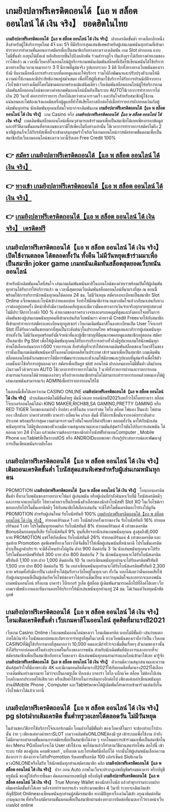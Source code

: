 # เกมยิงปลาฟรีเครดิตถอนได้【แอ พ สล็อต ออนไลน์ ได้ เงิน จริง】  ยอดฮิตในไทย

**เกมยิงปลาฟรีเครดิตถอนได้【แอ พ สล็อต ออนไลน์ ได้ เงิน จริง】** ฝากเครดิตขั้นต่ำ  ทางเลือกอีกหนึ่งสิ่งสำหรับผู้ใช้บริการยุคใหม่ 4จี และ 5จี ที่มีบริการสุดแสนพิเศษสำหรับผู้เล่นเกมพนันทุกท่านที่เข้ามาทำรายการทำตามขั้นตอนการสมัครเพื่อเป็นสมาชิกกับทางทางเราลงเดิมพัน เกม Slot  ฝากถอน แบบไม่มีขั้นต่ำ ลงทุนได้ตั้งแต่ หลักสิบบาทขึ้นไปถึงหลักพัน ร่วมสำราญใจ บันเทิงอุราได้กับทางค่ายเกมของเราได้แล้ว ณ เวลานี้เว็บคาสิโนออนไลน์ผู้บริการเกมพนันเดิมพันสล็อตที่เปิดให้เซียนพนันได้ใช้บริการมาอย่างเป็นเวลานานมากกว่า 3 ปี มีภาพที่ดูสมจริง รูปแบบระบบ 3 มิติ
อีกทั้งทางทางเว็บพนันของเรายังมี ทีมงานมือหนึ่งการสร้างระบบที่คอยดูแลและให้บริการ  รวมไปถึงพัฒนาและปรับปรุงตัวเกมให้มีความน่าใช้งานและมีประสิทธิภาพอยู่สม่ำเสมอ เพื่อที่ให้ผู้ที่เข้ามาใช้บริการได้รับการปรนนิบัติจากทางเว็บไซต์เราอย่างเต็มที่โดยไม่ขาดตกบกพร่องแม้แต่นิดเดียว เว็บเดิมพันสล็อตออนไลน์ผู้ให้บริการเกมเดิมพันสล็อตออนไลน์ของทางค่ายเกมพันออนไลน์นั้นยังเป็นระบบ AUTOใช้เวลาการทำรายการไม่เกิน 20 วินาที ต่อการทำรายการ เรียกได้เลยว่าสะดวกรวดเร็ว และทันใจสำหรับสมาชิกผู้ใช้งานแน่นอนและไม่ต้องแจ้งแอดมินหรือผู้ดูแลที่ทำให้เสียโอกาสอีกต่อไปเมื่อทำรายการฝากยอดเงินกับผู้เดิมพันทุกท่าน
นักเดิมพันทุกคนที่สนใจอยากจะเดิมพันเกม **เกมยิงปลาฟรีเครดิตถอนได้【แอ พ สล็อต ออนไลน์ ได้ เงิน จริง】** เกม Casino  หรือ ***เกมยิงปลาฟรีเครดิตถอนได้【แอ พ สล็อต ออนไลน์ ได้ เงิน จริง】*** เกมเดิมพันสล็อตออนไลน์เพื่อนๆสามารถเข้าร่วมมาเพื่อเป็นสมาชิกได้เลยเพียงกรอกข้อมูลและปรัวัติตามขั้นตอนที่ค่ายเกมของเรามีให้เพียงไม่กี่อย่างเท่านั้น ใช้เวลาการทำรายการสมัครไม่ถึง 2 นาทีผู้เล่นก็จะได้รับรหัสเพื่อที่จะเข้ามาสนุกสุดเร้าใจกับเว็บเกมออนไลน์เราสมัครตามขั้นตอนเพื่อเป็นสมาชิกกับเว็บเกมออนไลน์ของเราเวลานี้รับเลย Free Credit 100%

## 👉 [สมัคร เกมยิงปลาฟรีเครดิตถอนได้【แอ พ สล็อต ออนไลน์ ได้ เงิน จริง】](https://archa888.com/)
## 👉 [ทางเข้า เกมยิงปลาฟรีเครดิตถอนได้【แอ พ สล็อต ออนไลน์ ได้ เงิน จริง】](https://archa888.com/)
## 👉 [เกมยิงปลาฟรีเครดิตถอนได้【แอ พ สล็อต ออนไลน์ ได้ เงิน จริง】 เครดิตฟรี](https://archa888.com/)

## เกมยิงปลาฟรีเครดิตถอนได้【แอ พ สล็อต ออนไลน์ ได้ เงิน จริง】 เปิดใช้งานตลอด ได้ตลอดทั้งวัน ทั้งคืน ไม่มีวันหยุดเข้าร่วมมาเพื่อเป็นสมาชิก joker game เกมพนันเดิมพันสล็อตสุดยอดเว็บพนันออนไลน์

สำหรับนักเดิมพันคนใดที่สนใจ เล่นเกมเดิมพันพนันคาสิโนออนไลน์ของค่ายเราพร้อมเปิดให้ผู้เดิมพันทุกท่านได้รับการให้บริการแล้ว ณ เวลานี้สุดยอดเว็บเดิมพันสล็อตออนไลน์ที่มาแรงที่สุด ณ ตอนนี้ พร้อมให้การบริการนักพนันทุกคนได้ตลอด 24 ชม. ไม่มีวันหยุด สมัครลงทะเบียนเป็นสมาชิก Slot Online แจ็กพอตและโบนัสเข้าง่ายแตกบ่อย จึงทำให้มีสมาชิกจำนวนมากติดใจแล้วกลับมาเล่นกับทางเราต่ออยู่บ่อยครั้ง มิหนำซ้ำยังมีความปลอดภัยสูงและมีความั่นคงทางการเงินจ่ายจริงทุกบาททุกสตางค์ไม่มีประวัติการโกงตัง 100 % ค่ายเกมของเราครบวงจรและครอบคลุมที่สุดและยังตอบโจทย์ในการเดิมพันของผู้เล่นเกมพนันทุกคนที่เข้ามาเล่นกับเว็บพนันเรา
ค่ายเรามี Credit Freeแจกให้กับสมาชิกที่เข้ามาทำรายการสมัครลงทะเบียนทุกยูสเซอร์ เว็บเกมเดิมพันคาสิโนลงทะเบียนเปิด User โจ๊กเกอร์ Slot ที่ได้รับความชื่นชอบมากที่สุดเป็นระดับต้นๆในประเทศไทย พร้อมดูแลและบริการผู้เล่นพนันทุกท่านทั้งวัน ไม่มีวันหยุดพร้อมยังมีเจ้าหน้าที่และผู้เชี่ยวชาญที่มีคุณภาพคอยดูแลสมาชิกอยู่ตลอด สมัครเป็นสมาชิก  Pg Slot เพื่อให้ผู้เดิมพันทุกคนได้รับการบริการอย่างทั่วถึงมีรูปแบบเกมให้นักพนันทุกท่านได้เลือกเล่นมากกว่า500 รายการเกม
สิ่งสำคัญที่จะทำให้ค่ายเกมเดิมพันสล็อตของเว็บคาสิโนของเรานั้นเป็นเกมเดิมพันพนันคาสิโนออนไลน์ยอดฮิตในประเทศ เข้าร่วมมาเพื่อเป็นสมาชิก  เกมเดิมพันสล็อตออนไลน์ตัวเกมของเราได้มีการพัฒนาระบบและตัวเกมให้มีภาพและรูปแบบที่ดูสมจริงเพื่อให้ตัวเกมนั้นน่าใช้บริการอยู่ตลอดเวลา สมัครเพื่อเปิดยูส slot ออนไลน์ ฝากถอนแบบไม่มีขั้นต่ำ เติม/ถอน เงินรวดเร็วด้วยระบบ AUTO ใช้เวลาการทำรายการไม่เกิน 1 นาทีทั้งรายการฝากและรายการถอนสามารถแจ้งถอนได้ด้วยตนเองง่ายๆ หรือถ้าหากสมาชิกท่านใดไม่สามารถทำรายการถอนด้วยตนเองได้ผู้เล่นเกมพนันสามารถแจ้ง ADMINเพื่อทำรายการถอนให้ได้

ในตอนนี้เชื่อได้เลยว่าเกม CASINO ONLINE **เกมยิงปลาฟรีเครดิตถอนได้【แอ พ สล็อต ออนไลน์ ได้ เงิน จริง】** ฝากเติมเครดิตไม่มีขั้นต่ำทรู มันนี่วอเลท ยอดนิยมปี2021เลยก็ว่าได้โดยทางเรา สล็อตโจ๊กเกอร์ออนไลน์ได้นำ  KING MAKER,RICH88,SA GAMING,PRETTY GAMING หรือ RED TIGER โลกของเกมกำถั่ว  ยิงปลา คาสิโนสด บาคาร่าสด ไฮโล สล็อต ไพ่แคง ปั่นแปะ ไพ่สามกอง เสือมังกร บาคาร่าสายฟ้า บาคาร่า แบ็คแจ๊ค เก้าเก ดัมมี่ ที่ได้การเชื่อมั่นจากองค์กรระดับต่างประเทศ พร้อมบริการสุดความสามารถรวดเร็วทันใจคอยให้คำปรึกษา ตลอดทั้งวัน มาให้กับนักเล่นพนันทุกท่าน ได้มีรูปแบบของตัวเกมมีความสนุกสนานและความมันส์สุดเร้าใจมันไปกับการเล่นพนัน ได้ ตลอดเวลา 24 ชั่วโมง แล้วแต่ความต้องการของนักล่าโบนัสฟรีผ่านบนComputer , Mobile Phone และTabletที่เป็นระบบIOS หรือ ANDROIDแบบพกพา เรียนรู้ประสบการณ์และพัฒนาสู่การเป็นเซียนพนันระบดับโลก

## เกมยิงปลาฟรีเครดิตถอนได้【แอ พ สล็อต ออนไลน์ ได้ เงิน จริง】 เติมถอนเครดิตขั้นต่ำ โบนัสสุดแสนพิเศษสำหรับผู้เล่นเกมพนันทุกคน

 PROMOTION  **เกมยิงปลาฟรีเครดิตถอนได้【แอ พ สล็อต ออนไลน์ ได้ เงิน จริง】** โอนถอนเครดิต ขั้นต่ำ ที่ทางเว็บพนันของเราอยากจะให้แก่  ผู้เล่นพนัน หรือผู้เล่นที่กำลังค้นหาเว็บที่มี โบนัสเครดิตดีๆ และการแจกแบบไม่กั๊ก ให้ทางค่ายเราเป็นอีกหนึ่งตัวเลือกของนักล่าโบนัสฟรี Slot XO ในเว็บไซต์เรา ขอบอกกับโปรโมชั่นเครดิตดีๆ ให้กับสมาชิกได้เลือกเล่นกัน จะมีโปรโมชั่นเครดิตอะไรบ้างไปดูกัน
 PROMOTION สำหรับผู้เล่นใหม่ รับโบนัสทันที 100% [เกมยิงปลาฟรีเครดิตถอนได้【แอ พ สล็อต ออนไลน์ ได้ เงิน จริง】](https://archa888.com/) ทำยอดเทิร์นแค่ 1 เท่า
โบนัสฝากครั้งแรกของวัน รับโบนัสทันที 16% ทำยอดเทิร์นแค่ 1 เท่า
โปรโมชั่นทุกยอดฝาก รับโบนัสทันที 8% ทำยอดเทิร์นแค่ 4 เท่าของเครดิต
Bonusคืนยอดทุนที่เสีย รับโบนัสทันที 9% ทุนที่เสียจากนักเล่นเกมพนันทุกคน สูงสุดถึง6,000 บาท
 PROMOTION แชร์ให้กับเพื่อน รับโบนัสทันที 26% ทำยอดเทิร์นแค่ 4 เท่าของเครดิต
และสุดท้าย Promotion สุดพิเศษที่ทางเว็บเราได้จัดขึ้นไว้ให้เพื่อผู้เล่นพนันที่หน้าตาดี โปรโมชั่นเครดิตฝากเป็นลูกค้าประจำ จะมีสิ่งไหนบ้างไปดูกัน
ฝาก 900 ติดต่อกัน 3 วัน นักเล่นพนันทุกคนจะได้รับโปรโมชั่นเครดิตฟรีทันที 300 บาท
ฝาก 800 ติดต่อกัน 7 วัน นักพนันทุกคนจะได้รับโบนัสเครดิตฟรีทันที 1,100 บาท
ฝาก 1,000 ติดต่อกัน 10 วัน เหล่าเซียนพนันทุกท่านจะได้รับเครดิตฟรีทันที 1,500 บาท
ฝาก 800 ติดต่อกัน 15 วัน เหล่าเซียนพนันทุกท่านจะได้รับโบนัสเครดิตฟรีทันที 2,300 บาท
พร้อมทั้งยังมีการปั่นวงล้อที่จะได้ลุ้นรับรางวัลใหญ่ในทุกเวลา ทั้งวัน บอกได้เลยว่าคืนยอดเสียให้กับผู้เล่นทุกคนที่เป็นผู้เล่นกับเว็บไซต์ของเราได้อย่างเต็มเปี่ยม หากว่าคุณติดใจและอยากจะแทงพนัน เกมพนันออนไลน์ หรือเกม บาคาร่า โป๊กเกอร์ รูเล็ต ตู้สล็อต ผู้เดิมพันสามารถคลิ๊กไปที่ลิ้งค์ได้เลย เว็บเกมเรามีพนักงานและทีมงานคอยให้บริการให้นักเล่นพนันทุกท่านอยู่ 24 ชม. ไม่เว้นแต่วันหยุดนักขัตฤกษ์

## เกมยิงปลาฟรีเครดิตถอนได้【แอ พ สล็อต ออนไลน์ ได้ เงิน จริง】 โอนเติมเครดิตขั้นต่ำ  เว็บเกมคาสิโนออนไลน์ สุดฮิตที่มาแรงปี2021

เว็บเกม  Casino Online เว็บเกมพนันออนไลน์ของเรา โอนเติมเครดิต แบบไม่มีขั้นต่ำ เล่นง่ายแตกง่ายได้เงินจริง โบนัสแตกบ่อยและอัตราการจ่ายสูงที่สุดในเวลานี้ ทางเว็บพนันของเราถือว่าเป็น เว็บเกม CASINOที่มีผู้ใช้บริการมากที่สุดมากกว่า 10,000 คนและมีถ้าทีว่าจะเพิ่มขึ้นเรื่อยๆ ตัวเกมของเรานั้นยังได้รับจากบ่อนคาสิโนต่างประเทศในเรื่องของการพนัน สำหรับนักเดิมพันที่ต้องการและอยากที่จะสมัครสมาชิกเพื่อเป็นสมาชิกกับทางเว็บของเรา นักเล่นพนันทุกคนสามารถแอดไลน์เข้ามาได้เลย
	มารู้จัก **เกมยิงปลาฟรีเครดิตถอนได้【แอ พ สล็อต ออนไลน์ ได้ เงิน จริง】** ตัวเกมมีความสนุกสนานและความมันส์สุดเร้าใจที่มีภาพระดับ 4K และมีเกมยอดฮิตที่มาแรงปี2021ให้กับยอดฮิตที่มาแรง2021ได้เลือกวางเดิมพันอย่างมากมาย  ไม่ว่าจะเป็นเกมรูเล็ต  ป๊อกเด้ง บาคาร่า ไฮโล แบ็กแจ๊ค สล็อต ไม่ต้องไปเล่นไกลถึงนอกประเทศให้เสียเวลา หรือเสียค่าใช้จ่ายในการเดินทางอีกต่อไป เพียงแค่เหล่าเซียนพนันทุกท่านมีMobile Phone , Computer และTabletพกพาได้ผู้เดิมพันก็สามารถเข้ามาร่วมเล่นกับในเว็บไซต์เราได้แล้วเวลานี้

## เกมยิงปลาฟรีเครดิตถอนได้【แอ พ สล็อต ออนไลน์ ได้ เงิน จริง】 pg slotฝากเติมเครดิต ขั้นต่ำทรูวอเลทได้ตลอดวัน ไม่มีวันหยุด

ในส่วนของวิธีการใช้บริการโจ๊กเกอร์เกมมิ่ง โอนฝากไม่มีขั้นต่ำ ของเว็บคาสิโนเรา จะต้องทำอะไรบ้างนั้น ง่าย ๆ เพียงแค่ทางค่ายเราSLOT เกมวางเดิมพันONLONEต้องมี ยูส เข้าระบบเพื่อใช้งาน ถ้ายังไม่มีสามารถทำตามขั้นตอนการสมัครเพื่อเป็นสมาชิกได้ง่าย ๆ จากโหมดการเข้าร่วมมาเพื่อเป็นสมาชิกในช่อง Menu PGสล็อตจึงจะได้ User เข้าใช้งาน พอได้มาแล้วก็ทำตามวิธีผ่านสมาร์ทโฟน ต่อไปนี้
เข้าระบบ รหัส  ของผู้เล่น คอมพิวเตอร์ , แท็บเลต และโทรศัพท์มือถือก็ได้
จากนั้นให้ผู้เล่นพนันเลือกความต้องการว่า ต้องการจะได้รับPromotion รับเลยฟรีเครดิต 100 เปอร์เซ็นต์  SlotเกมวัดดวงONLONEหรือไม่รับ
ให้นักพนันทุกท่านสมัครสมาชิก คลิก **เกมยิงปลาฟรีเครดิตถอนได้【แอ พ สล็อต ออนไลน์ ได้ เงิน จริง】** ฝาก ถอน Auto ภาพในเว็บจะปรากฏเลขบัญชีพร้อมธนาคาร หรือบัญชี ทรูมันนี่ ของผู้ให้บริการขึ้นมา
คัดลอกหมายเลขบัญชี หรือบัญชี **เกมยิงปลาฟรีเครดิตถอนได้【แอ พ สล็อต ออนไลน์ ได้ เงิน จริง】** True Money Wallet ของนักล่าโบนัส แล้วทำธุรกรรมระบบฝากเติมเครดิตขั้นต่ำได้เลย
หลังจากทำรายการแล้ว รอประมาณเพียง 4 วินาที ระบบจะเติมเงินเข้าบัญชีSlot Onlineของเซียนพนันทุกท่านผู้สมัครสมาชิก
หากมีปัญหาเรื่องเงินไม่เข้า กรุณาติดต่อทีมงานคุณภาพ ที่ทำเรื่องสมัครตามขั้นตอนเพื่อเป็นสมาชิกผ่านช่องทางการติดต่อที่แนบเอาไว้ทางหน้าเว็บเกมslot online


